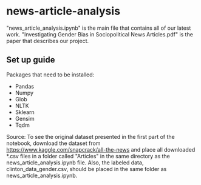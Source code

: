 # news-article-analysis

"news_article_analysis.ipynb" is the main file that contains all of our latest work.
"Investigating Gender Bias in Sociopolitical News Articles.pdf" is the paper that describes our project.

## Set up guide
Packages that need to be installed:
* Pandas
* Numpy
* Glob
* NLTK
* Sklearn
* Gensim
* Tqdm

Source: To see the original dataset presented in the first part of the notebook, download the dataset from https://www.kaggle.com/snapcrack/all-the-news and place all downloaded *.csv files in a folder called "Articles" in the same directory as the news_article_analysis.ipynb file. Also, the labeled data, clinton_data_gender.csv, should be placed in the same folder as news_article_analysis.ipynb.

